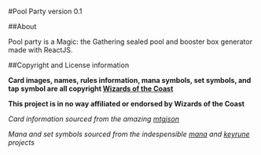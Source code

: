 #Pool Party version 0.1

##About

Pool party is a Magic: the Gathering sealed pool and booster box generator made with ReactJS.

##Copyright and License information

**Card images, names, rules information, mana symbols, set symbols, and tap symbol are all copyright [Wizards of the Coast](https://company.wizards.com/)**

**This project is in no way affiliated or endorsed by Wizards of the Coast**

*Card information sourced from the amazing [mtgjson](http://mtgjson.com/)*

*Mana and set symbols sourced from the indespensible [mana](https://github.com/andrewgioia/Mana) and [keyrune](https://github.com/andrewgioia/Keyrune) projects*